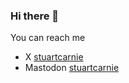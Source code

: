 ### Hi there 👋

You can reach me

- X <a rel="me" href="https://x.com/stuartcarnie">stuartcarnie</a>
- Mastodon <a rel="me" href="https://mastodon.social/@stuartcarnie">stuartcarnie</a>

<!--
**stuartcarnie/stuartcarnie** is a ✨ _special_ ✨ repository because its `README.md` (this file) appears on your GitHub profile.

Here are some ideas to get you started:

- 🔭 I’m currently working on ...
- 🌱 I’m currently learning ...
- 👯 I’m looking to collaborate on ...
- 🤔 I’m looking for help with ...
- 💬 Ask me about ...
- 📫 How to reach me: ...
- 😄 Pronouns: ...
- ⚡ Fun fact: ...
-->

